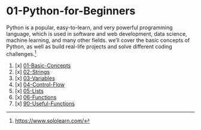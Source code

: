 # 01-Python-for-Beginners

Python is a popular, easy-to-learn, and very powerful programming language, which is used in software and web development, data science, machine learning, and many other fields. we’ll cover the basic concepts of Python, as well as build real-life projects and solve different coding challenges.[^1]

01. [x] [01-Basic-Concepts](01-Basic-Concepts)
02. [x] [02-Strings](02-Strings)
03. [x] [03-Variables](03-Variables)
04. [x] [04-Control-Flow](04-Control-Flow)
05. [x] [05-Lists](05-Lists)
06. [x] [06-Functions](06-Functions)
90. [x] [90-Useful-Functions](90-Useful-Functions)



[^1]: https://www.sololearn.com/